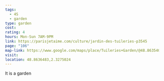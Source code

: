 ```yaml
---
tags:
  - 4S
  - garden
type: garden
cost: 
rating: 4
hours: Mon-Sun 7AM-9PM
link: https://parisjetaime.com/culture/jardin-des-tuileries-p3545
page: "106"
map-link: https://www.google.com/maps/place/Tuileries+Garden/@48.8635407,2.2862949,13z/data=!4m6!3m5!1s0x47e66e2c30000001:0xc219db09e1bfefc7!8m2!3d48.8634916!4d2.3274943!16s%2Fm%2F0bx_wd_?entry=ttu
visit: 
location: 48.8636483,2.3275024
---
```

It is a garden